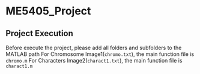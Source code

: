 # ME5405_Project
## Project Execution
Before execute the project, please add all folders and subfolders to the MATLAB path
For Chromosome Image1(`chromo.txt`), the main function file is `chromo.m`
For Characters Image2(`charact1.txt`), the main function file is `charact1.m`
